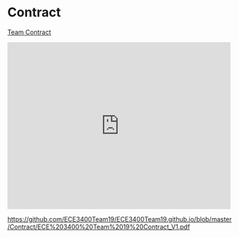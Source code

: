 # Contract

[Team Contract](https://paper.dropbox.com/doc/ECE-3400-Team-Contract--ALneNxDvbwlCe~mwPtKNcv8JAQ-M3jaVyy0sOt4b16CZiTV6)

<embed src="https://github.com/ECE3400Team19/ECE3400Team19.github.io/blob/master/Contract/ECE%203400%20Team%2019%20Contract_V1.pdf" width="500" height="375" 
 type='application/pdf'>
 
 https://github.com/ECE3400Team19/ECE3400Team19.github.io/blob/master/Contract/ECE%203400%20Team%2019%20Contract_V1.pdf
